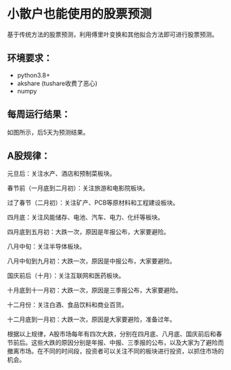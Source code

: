 # 小散户也能使用的股票预测
基于传统方法的股票预测，利用傅里叶变换和其他拟合方法即可进行股票预测。
## 环境要求：
* python3.8+
* akshare (tushare收费了恶心)
* numpy
## 每周运行结果：
如图所示，后5天为预测结果。
## A股规律：
元旦后：关注水产、酒店和预制菜板块。

春节前（一月底到二月初）：关注旅游和电影院板块。

过了春节（二月初）：关注矿产、PCB等原材料和工程建设板块。

四月底：关注风能储存、电池、汽车、电力、化纤等板块。

四月底到五月初：大跌一次，原因是年报公布，大家要避险。

八月中旬：关注半导体板块。

八月中旬到九月初：大跌一次，原因是中报公布，大家要避险。

国庆前后（十月）：关注互联网和医药板块。

十月底到十一月初：大跌一次，原因是三季报公布，大家要避险。

十二月份：关注白酒、食品饮料和商业百货。

十二月底到一月初：大跌一次，原因是大家要避险，准备过年。

根据以上规律，A股市场每年有四次大跌，分别在四月底、八月底、国庆前后和春节前后。这些大跌的原因分别是年报、中报、三季报的公布，以及大家为了避险而撤离市场。在不同的时间段，投资者可以关注不同的板块进行投资，以抓住市场的机会。

